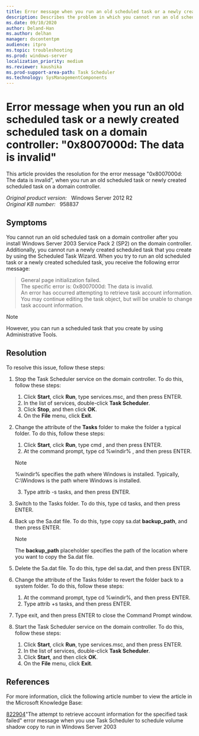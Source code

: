 ```yaml
---
title: Error message when you run an old scheduled task or a newly created scheduled task on a Windows Server 2003 Service Pack 2-based domain controller
description: Describes the problem in which you cannot run an old scheduled task or a newly created scheduled task on a Windows Server 2003 Service Pack 2-based domain controller. A resolution is provided.
ms.date: 09/10/2020
author: Deland-Han
ms.author: delhan 
manager: dscontentpm
audience: itpro
ms.topic: troubleshooting
ms.prod: windows-server
localization_priority: medium
ms.reviewer: kaushika
ms.prod-support-area-path: Task Scheduler
ms.technology: SysManagementComponents
---
```

# Error message when you run an old scheduled task or a newly created scheduled task on a domain controller: "0x8007000d: The data is invalid"

This article provides the resolution for the error message "0x8007000d: The data is invalid", when you run an old scheduled task or newly created scheduled task on a domain controller.

_Original product version:_ &nbsp; Windows Server 2012 R2  
_Original KB number:_ &nbsp; 958837

## Symptoms

You cannot run an old scheduled task on a domain controller after you install Windows Server 2003 Service Pack 2 (SP2) on the domain controller. Additionally, you cannot run a newly created scheduled task that you create by using the Scheduled Task Wizard. When you try to run an old scheduled task or a newly created scheduled task, you receive the following error message:

>General page initialization failed.  
The specific error is:
0x8007000d: The data is invalid.  
An error has occurred attempting to retrieve task account information. You may continue editing the task object, but will be unable to change task account information.

> [!NOTE]
> However, you can run a scheduled task that you create by using Administrative Tools.

## Resolution

To resolve this issue, follow these steps:
1. Stop the Task Scheduler service on the domain controller. To do this, follow these steps:
   1. Click **Start**, click **Run**, type services.msc, and then press ENTER.
   2. In the list of services, double-click **Task Scheduler**.
   3. Click **Stop**, and then click **OK**.
   4. On the **File** menu, click **Exit**.
2. Change the attribute of the **Tasks** folder to make the folder a typical folder. To do this, follow these steps:
   1. Click **Start**, click **Run**, type cmd , and then press ENTER.
   2. At the command prompt, type cd %windir% , and then press ENTER.

    > [!NOTE]
    > %windir% specifies the path where Windows is installed. Typically, C:\Windows is the path where Windows is installed.

   3. Type attrib -s tasks, and then press ENTER.
3. Switch to the Tasks folder. To do this, type cd tasks, and then press ENTER.
4. Back up the Sa.dat file. To do this, type copy sa.dat **backup_path**, and then press ENTER.

    > [!NOTE]
    > The **backup_path** placeholder specifies the path of the location where you want to copy the Sa.dat file.
5. Delete the Sa.dat file. To do this, type del sa.dat, and then press ENTER.
6. Change the attribute of the Tasks folder to revert the folder back to a system folder. To do this, follow these steps:
    1. At the command prompt, type cd %windir%, and then press ENTER.
    2. Type attrib +s tasks, and then press ENTER.
7. Type exit, and then press ENTER to close the Command Prompt window.
8. Start the Task Scheduler service on the domain controller. To do this, follow these steps:
    1. Click **Start**, click **Run**, type services.msc, and then press ENTER.
    2. In the list of services, double-click **Task Scheduler**.
    3. Click **Start**, and then click **OK**.
    4. On the **File** menu, click **Exit**.

## References

For more information, click the following article number to view the article in the Microsoft Knowledge Base:

[822904](https://support.microsoft.com/help/822904)"The attempt to retrieve account information for the specified task failed" error message when you use Task Scheduler to schedule volume shadow copy to run in Windows Server 2003

